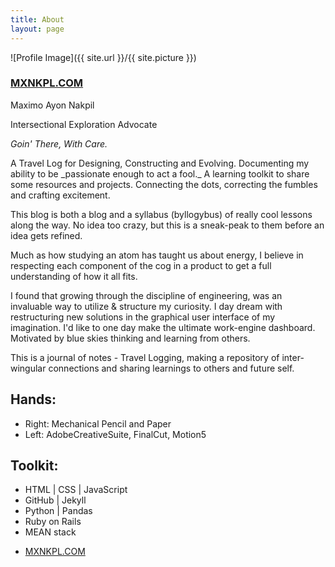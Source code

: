 ```yaml
---
title: About
layout: page
---
```

![Profile Image]({{ site.url }}/{{ site.picture }})


<h3><a href="https://mxnkpl.com">MXNKPL.COM</a></h3>
<p>Maximo Ayon Nakpil</p>

<p>Intersectional Exploration Advocate</p>

_*Goin' There, With Care.*_


<p> A Travel Log for Designing, Constructing and Evolving. Documenting my ability to be _passionate enough to act a fool._ 
A learning toolkit to share some resources and projects. Connecting the dots, correcting the fumbles and crafting excitement. </p>
<p>
This blog is both a blog and a syllabus (byllogybus) of really cool lessons along the way. No idea too crazy, but this is a sneak-peak to them before an idea gets refined.
</p>
<p>
Much as how studying an atom has taught us about energy, I believe in respecting each component of the cog in a product to get a full understanding of how it all fits.
</p>
<p>
I found that growing through the discipline of engineering, was an invaluable way to utilize & structure my curiosity. I day dream with restructuring new solutions in the graphical user interface of my imagination. I'd like to one day make the ultimate work-engine dashboard. Motivated by blue skies thinking and learning from others.
</p>
<p>
This is a journal of notes - Travel Logging, making a repository of inter-wingular connections and sharing learnings to others and future self.
</p>

<h2>Hands:</h2>
<ul class="skill-list">
	<li> Right: Mechanical Pencil and Paper </li>
	<li>Left: AdobeCreativeSuite, FinalCut, Motion5</li>
</ul>

<h2>Toolkit:</h2>

<ul class="skill-list">
	<li>HTML | CSS | JavaScript</li>
	<li>GitHub | Jekyll</li>
	<li>Python | Pandas</li>
	<li>Ruby on Rails</li>
	<li>MEAN stack</li>
</ul>


<ul>
	<li><a href="https://mxnkpl.com">MXNKPL.COM</a></li>

</ul>
